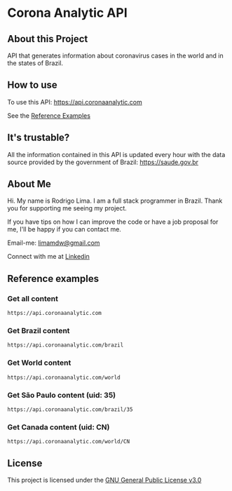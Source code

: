 # Corona Analytic API

## About this Project

API that generates information about coronavirus cases in the world and in the states of Brazil.

## How to use

To use this API: https://api.coronaanalytic.com

See the [Reference Examples](#Reference-examples)

## It's trustable?

All the information contained in this API is updated every hour with the data source provided by the government of Brazil: https://saude.gov.br

## About Me

Hi. My name is Rodrigo Lima. I am a full stack programmer in Brazil. Thank you for supporting me seeing my project.

If you have tips on how I can improve the code or have a job proposal for me, I'll be happy if you can contact me.

Email-me: limamdw@gmail.com

Connect with me at [Linkedin](https://www.linkedin.com/in/rodrilima/)

## Reference examples

### Get all content

```
https://api.coronaanalytic.com
```

### Get Brazil content

```
https://api.coronaanalytic.com/brazil
```

### Get World content

```
https://api.coronaanalytic.com/world
```

### Get São Paulo content (uid: 35)

```
https://api.coronaanalytic.com/brazil/35
```

### Get Canada content (uid: CN)

```
https://api.coronaanalytic.com/world/CN
```

## License

This project is licensed under the [GNU General Public License v3.0](https://github.com/rodrilima/corona-analytic-api/blob/master/LICENSE)
